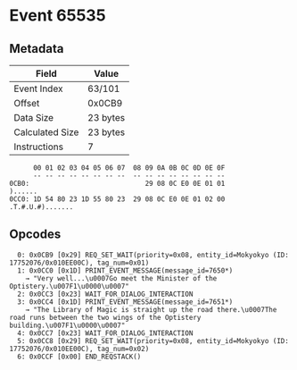 # Event 65535

## Metadata

| Field           | Value    |
|-----------------|----------|
| Event Index     | 63/101   |
| Offset          | 0x0CB9   |
| Data Size       | 23 bytes |
| Calculated Size | 23 bytes |
| Instructions    | 7        |

```
      00 01 02 03 04 05 06 07  08 09 0A 0B 0C 0D 0E 0F
      -- -- -- -- -- -- -- --  -- -- -- -- -- -- -- --
0CB0:                             29 08 0C E0 0E 01 01           )......
0CC0: 1D 54 80 23 1D 55 80 23  29 08 0C E0 0E 01 02 00  .T.#.U.#).......
```

## Opcodes

```
  0: 0x0CB9 [0x29] REQ_SET_WAIT(priority=0x08, entity_id=Mokyokyo (ID: 17752076/0x010EE00C), tag_num=0x01)
  1: 0x0CC0 [0x1D] PRINT_EVENT_MESSAGE(message_id=7650*)
    → "Very well...\u0007Go meet the Minister of the Optistery.\u007F1\u0000\u0007"
  2: 0x0CC3 [0x23] WAIT_FOR_DIALOG_INTERACTION
  3: 0x0CC4 [0x1D] PRINT_EVENT_MESSAGE(message_id=7651*)
    → "The Library of Magic is straight up the road there.\u0007The road runs between the two wings of the Optistery building.\u007F1\u0000\u0007"
  4: 0x0CC7 [0x23] WAIT_FOR_DIALOG_INTERACTION
  5: 0x0CC8 [0x29] REQ_SET_WAIT(priority=0x08, entity_id=Mokyokyo (ID: 17752076/0x010EE00C), tag_num=0x02)
  6: 0x0CCF [0x00] END_REQSTACK()
```

